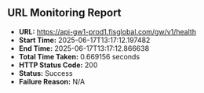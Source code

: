 ## URL Monitoring Report

- **URL:** https://api-gw1-prod1.fisglobal.com/gw/v1/health
- **Start Time:** 2025-06-17T13:17:12.197482
- **End Time:** 2025-06-17T13:17:12.866638
- **Total Time Taken:** 0.669156 seconds
- **HTTP Status Code:** 200
- **Status:** Success
- **Failure Reason:** N/A
